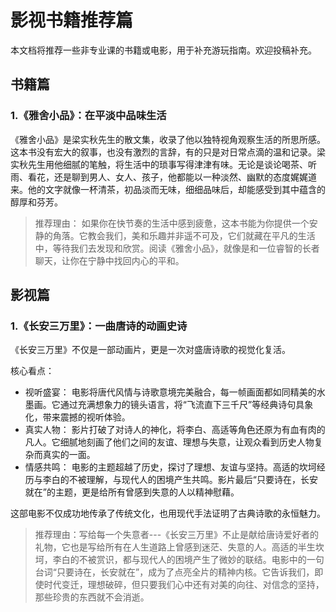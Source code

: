 # 影视书籍推荐篇
本文档将推荐一些非专业课的书籍或电影，用于补充游玩指南。欢迎投稿补充。
## 书籍篇
### 1.《雅舍小品》：在平淡中品味生活

《雅舍小品》是梁实秋先生的散文集，收录了他以独特视角观察生活的所思所感。这本书没有宏大的叙事，也没有激烈的言辞，有的只是对日常点滴的温和记录。梁实秋先生用他细腻的笔触，将生活中的琐事写得津津有味。无论是谈论喝茶、听雨、看花，还是聊到男人、女人、孩子，他都能以一种淡然、幽默的态度娓娓道来。他的文字就像一杯清茶，初品淡而无味，细细品味后，却能感受到其中蕴含的醇厚和芬芳。

>推荐理由： 如果你在快节奏的生活中感到疲惫，这本书能为你提供一个安静的角落。它教会我们，美和乐趣并非遥不可及，它们就藏在平凡的生活中，等待我们去发现和欣赏。阅读《雅舍小品》，就像是和一位睿智的长者聊天，让你在宁静中找回内心的平和。

## 影视篇
### 1.《长安三万里》：一曲唐诗的动画史诗
《长安三万里》不仅是一部动画片，更是一次对盛唐诗歌的视觉化复活。

核心看点：

* 视听盛宴： 电影将唐代风情与诗歌意境完美融合，每一帧画面都如同精美的水墨画。它通过充满想象力的镜头语言，将“飞流直下三千尺”等经典诗句具象化，带来震撼的视听体验。
* 真实人物： 影片打破了对诗人的神化，将李白、高适等角色还原为有血有肉的凡人。它细腻地刻画了他们之间的友谊、理想与失意，让观众看到历史人物复杂而真实的一面。
* 情感共鸣： 电影的主题超越了历史，探讨了理想、友谊与坚持。高适的坎坷经历与李白的不被理解，与现代人的困境产生共鸣。影片最后“只要诗在，长安就在”的主题，更是给所有曾感到失意的人以精神慰藉。

这部电影不仅成功地传承了传统文化，也用现代手法证明了古典诗歌的永恒魅力。

>推荐理由：写给每一个失意者---《长安三万里》不止是献给唐诗爱好者的礼物，它也是写给所有在人生道路上曾感到迷茫、失意的人。高适的半生坎坷，李白的不被赏识，都与现代人的困境产生了微妙的联结。电影中的一句台词“只要诗在，长安就在”，成为了点亮全片的精神内核。它告诉我们，即使时代变迁，理想破碎，但只要我们心中还有对美的向往、对信念的坚持，那些珍贵的东西就不会消逝。
